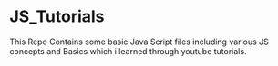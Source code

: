 # JS_Tutorials

This Repo Contains some basic Java Script files including various JS concepts and Basics which i learned through youtube tutorials.
